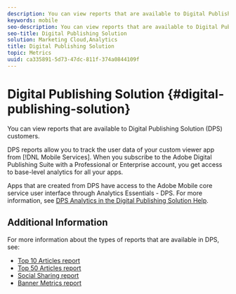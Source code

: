 ```yaml
---
description: You can view reports that are available to Digital Publishing Solution (DPS) customers.
keywords: mobile
seo-description: You can view reports that are available to Digital Publishing Solution (DPS) customers.
seo-title: Digital Publishing Solution
solution: Marketing Cloud,Analytics
title: Digital Publishing Solution
topic: Metrics
uuid: ca335891-5d73-47dc-811f-374a0844109f
---
```


# Digital Publishing Solution {#digital-publishing-solution}

You can view reports that are available to Digital Publishing Solution (DPS) customers.

DPS reports allow you to track the user data of your custom viewer app from [!DNL Mobile Services]. When you subscribe to the Adobe Digital Publishing Suite with a Professional or Enterprise account, you get access to base-level analytics for all your apps.

Apps that are created from DPS have access to the Adobe Mobile core service user interface through Analytics Essentials - DPS. For more information, see [DPS Analytics in the Digital Publishing Solution Help](https://helpx.adobe.com/digital-publishing-suite/help/omniture-analytics.html). 

## Additional Information

For more information about the types of reports that are available in DPS, see:

* [Top 10 Articles report](/help/using/dps/dps-top-ten-articles.md)
* [Top 50 Articles report](/help/using/dps/dps-top-50-articles.md)
* [Social Sharing report](/help/using/dps/dps-social-sharing.md)
* [Banner Metrics report](/help/using/dps/dps-banner-metrics.md)